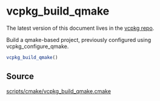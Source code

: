 # vcpkg_build_qmake

The latest version of this document lives in the [vcpkg repo](https://github.com/Microsoft/vcpkg/blob/master/docs/maintainers/vcpkg_build_qmake.md).

Build a qmake-based project, previously configured using vcpkg_configure_qmake.

```cmake
vcpkg_build_qmake()
```

## Source
[scripts/cmake/vcpkg\_build\_qmake.cmake](https://github.com/Microsoft/vcpkg/blob/master/scripts/cmake/vcpkg_build_qmake.cmake)
